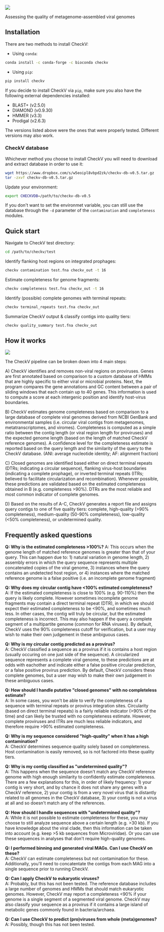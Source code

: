 ![](https://bitbucket.org/berkeleylab/checkv/raw/758a99a857ee874f273c7de326679dfdf7e38847/logo.png)

Assessing the quality of metagenome-assembled viral genomes

## Installation

There are two methods to install CheckV:

- Using `conda`:

```bash
conda install -c conda-forge -c bioconda checkv
```

- Using `pip`:

```bash
pip install checkv
```

If you decide to install CheckV via `pip`, make sure you also have the following external dependencies installed:

- BLAST+ (v2.5.0)
- DIAMOND (v0.9.30)
- HMMER (v3.3)
- Prodigal (v2.6.3)

The versions listed above were the ones that were properly tested. Different versions may also work.

### CheckV database

Whichever method you choose to install CheckV you will need to download and extract database in order to use it:

```bash
wget https://www.dropbox.com/s/w5eoipl8vbpd2zk/checkv-db-v0.5.tar.gz
tar -zxvf checkv-db-v0.5.tar.gz
```

Update your environment:

```bash
export CHECKVDB=/path/to/checkv-db-v0.5
```

If you don't want to set the environmet variable, you can still use the database through the `-d` parameter of the `contamination` and `completeness` modules.

## Quick start

Navigate to CheckV test directory:

```bash
cd /path/to/checkv/test
```

Identify flanking host regions on integrated prophages:

```bash
checkv contamination test.fna checkv_out -t 16
```

Estimate completeness for genome fragments:

```bash
checkv completeness test.fna checkv_out -t 16
```

Identify (possible) complete genomes with terminal repeats:

```bash
checkv terminal_repeats test.fna checkv_out
```

Summarize CheckV output & classify contigs into quality tiers:

```bash
checkv quality_summary test.fna checkv_out
```

## How it works

![](https://bitbucket.org/berkeleylab/checkv/raw/758a99a857ee874f273c7de326679dfdf7e38847/logo.png)

The CheckV pipeline can be broken down into 4 main steps:

A) CheckV identifies and removes non-viral regions on proviruses. Genes are first annotated based on comparison to a custom database of HMMs that are highly specific to either viral or microbial proteins. Next, the program compares the gene annotations and GC content between a pair of sliding windows that each contain up to 40 genes. This information is used to compute a score at each intergenic position and identify host-virus boundaries.

B) CheckV estimates genome completeness based on comparison to a large database of complete viral genomes derived from NCBI GenBank and environmental samples (i.e. circular viral contigs from metagenomes, metatranscriptomes, and viromes). Completeness is computed as a simple ratio between the contig length (or viral region length for proviruses) and the expected genome length (based on the length of matched CheckV reference genomes). A confidence level for the completeness estimate is reported based on the query length and the similarity of the query to the CheckV database. (ANI: average nucleotide identity; AF: alignment fraction)

C) Closed genomes are identified based either on direct terminal repeats (DTRs; indicating a circular sequence), flanking virus-host boundaries (indicating a complete prophage), or inverted terminal repeats (ITRs; believed to facilitate circularization and recombination). Whenever possible, these predictions are validated based on the estimated completeness obtained in B (e.g. completeness >90%). DTRs are the most reliable and most common indicator of complete genomes.

D) Based on the results of A-C, CheckV generates a report file and assigns query contigs to one of five quality tiers: complete, high-quality (>90% completeness), medium-quality (50-90% completeness), low-quality (<50% completeness), or undetermined quality.


## Frequently asked questions

<b>Q: Why is the estimated completeness >100%?</b> 
A: This occurs when the genome length of matched reference genomes is greater than that of your query. This can happen due to: 1) natural variation in genome length, 2) assembly errors in which the query sequence represents multiple concatenated copies of the viral genome, 3) instances where the query contains an undetected host region, or 4) instances where the matched reference genome is a false positive (i.e. an incomplete genome fragment)  

<b>Q: Why does my circular contig have <100% estimated completeness?</b>   
A: If the estimated completeness is close to 100% (e.g. 90-110%) then the query is likely complete. However sometimes incomplete genome fragments may contain a direct terminal repeat (DTR), in which we should expect their estimated completeness to be <90%, and sometimes much less. In other cases, the contig will truly be circular, but the estimated completeness is incorrect. This may also happen if the query a complete segment of a multipartite genome (common for RNA viruses). By default, CheckV uses the 90% completeness cutoff for verification, but a user may wish to make their own judgement in these ambiguous cases.  

<b>Q: Why is my circular contig predicted as a provirus?</b>  
A: CheckV classified a sequence as a provirus if it is contains a host region (usually occuring on one just side of the sequence). A circularized sequence represents a complete viral genome, to these predictions are at odds with eachother and indicate either a false positive circular prediction, or a false positive provirus prediction. By default, CheckV considers these complete genomes, but a user may wish to make their own judgement in these ambiguous cases.  

<b>Q: How should I handle putative "closed genomes" with no completeless estimate?</b>   
A: In some cases, you won't be able to verify the completeness of a sequence with terminal repeats or provirus integration sites. Circularity (based on direct terminal repeats) is a fairly reliable indicator (>90% of the time) and can likely be trusted with no completeness estimate. However, complete proviruses and ITRs are much less reliable indicators, and therefore require >90% estimated completeness.  

<b>Q: Why is my sequence considered "high-quality" when it has a high contamination?</b>   
A: CheckV determines sequence quality solely based on completeness. Host contamination is easily removed, so is not factored into these quality tiers.  

<b>Q: Why is my contig classified as "undetermined quality"?</b>  
A: This happens when the sequence doesn't match any CheckV reference genome with high enough similarity to confidently estimate completeness. There are a few explanations for this, in order of likely frequency: 1) your contig is very short, and by chance it does not share any genes with a CheckV reference, 2) your contig is from a very novel virus that is distantly related to all genomes in the CheckV database, 3) your contig is not a virus at all and so doesn't match any of the references.   

<b>Q: How should I handle sequences with "undetermined quality"?</b>  
A: While it is not possible to estimate completeness for these, you may choose to still analyze sequence above a certain length (e.g. >30 kb). If you have knowledge about the viral clade, then this information can be taken into account (e.g. keep >5 kb sequences from Microviridae). Or you can use these sequences in analyses that don't require high-quality genomes.  

<b>Q: I performed binning and generated viral MAGs. Can I use CheckV on these?</b>  
A: CheckV can estimate completeness but not contamination for these. Additionally, you'll need to concatentate the contigs from each MAG into a single sequence prior to running CheckV.

<b>Q: Can I apply CheckV to eukaryotic viruses?</b>  
A: Probably, but this has not been tested. The reference database includes a large number of genomes and HMMs that should match eukaryotic genomes. However, CheckV may report a completeness <90% if your genome is a single segment of a segmented viral genome. CheckV may also classify your sequence as a provirus if it contains a large island of metabolic genes commonly found in bacteria/archaea.

<b>Q: Can I use CheckV to predict (pro)viruses from whole (meta)genomes?</b>  
A: Possibly, though this has not been tested. 
